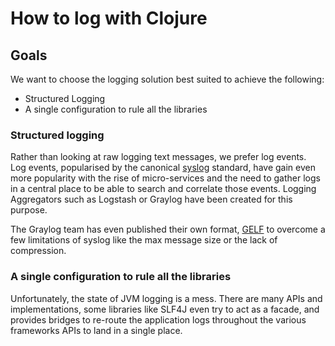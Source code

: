 # How to log with Clojure


## Goals
We want to choose the logging solution best suited to achieve the following: 

- Structured Logging
- A single configuration to rule all the libraries
 
###  Structured logging
Rather than looking at raw logging text messages, we prefer log events.  
Log events, popularised by the canonical [syslog](https://en.wikipedia.org/wiki/Syslog) standard, have gain even more
popularity with the rise of micro-services and the need to gather logs in a central place to be able to search and 
 correlate those events. Logging Aggregators such as Logstash or Graylog have been created for this purpose. 
 
The Graylog team has even published their own format, [GELF](https://docs.graylog.org/en/2.5/pages/gelf.html) to 
overcome a few limitations of syslog like the max message size or the lack of compression.

###  A single configuration to rule all the libraries
Unfortunately, the state of JVM logging is a mess. There are many APIs and implementations, some libraries like SLF4J 
even try to act as a facade, and provides bridges to re-route the application logs throughout the various frameworks 
APIs to land in a single place.  
   


